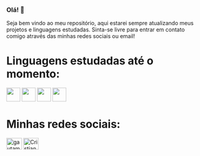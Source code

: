 ### Olá! 👋
Seja bem vindo ao meu repositório, aqui estarei sempre atualizando meus projetos e linguagens estudadas. Sinta-se livre para entrar em contato comigo através das minhas redes sociais ou email! 

<h1> Linguagens estudadas até o momento: </h1>
<div>
  <img src="https://cdn.jsdelivr.net/gh/devicons/devicon/icons/html5/html5-original.svg" width="36" height="36"/>
  <img src="https://cdn.jsdelivr.net/gh/devicons/devicon/icons/css3/css3-original.svg" width="36" height="36"/>
  <img src="https://cdn.jsdelivr.net/gh/devicons/devicon/icons/javascript/javascript-original.svg" width="36" height="36"/>
  <img src="https://skillicons.dev/icons?i=react" width="36" height="36" />
</div>

<h1> Minhas redes sociais: </h1>
<div>
 <a href="https://www.linkedin.com/in/cristian-lopes-31b2a61ba/" target="blank"><img align="center" src="https://raw.githubusercontent.com/rahuldkjain/github-profile-readme-generator/master/src/images/icons/Social/linked-in-alt.svg" alt="gautamkrishnar" height="30" width="40" /></a>
<a href="https://instagram.com/cristian_lf" target="blank"><img align="center" src="https://raw.githubusercontent.com/rahuldkjain/github-profile-readme-generator/master/src/images/icons/Social/instagram.svg" alt="CristianLF23" height="30" width="40" /></a>
 </div>

